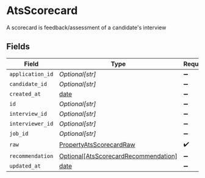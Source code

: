 # AtsScorecard

A scorecard is feedback/assessment of a candidate's interview


## Fields

| Field                                                                                     | Type                                                                                      | Required                                                                                  | Description                                                                               |
| ----------------------------------------------------------------------------------------- | ----------------------------------------------------------------------------------------- | ----------------------------------------------------------------------------------------- | ----------------------------------------------------------------------------------------- |
| `application_id`                                                                          | *Optional[str]*                                                                           | :heavy_minus_sign:                                                                        | N/A                                                                                       |
| `candidate_id`                                                                            | *Optional[str]*                                                                           | :heavy_minus_sign:                                                                        | N/A                                                                                       |
| `created_at`                                                                              | [date](https://docs.python.org/3/library/datetime.html#date-objects)                      | :heavy_minus_sign:                                                                        | N/A                                                                                       |
| `id`                                                                                      | *Optional[str]*                                                                           | :heavy_minus_sign:                                                                        | N/A                                                                                       |
| `interview_id`                                                                            | *Optional[str]*                                                                           | :heavy_minus_sign:                                                                        | N/A                                                                                       |
| `interviewer_id`                                                                          | *Optional[str]*                                                                           | :heavy_minus_sign:                                                                        | N/A                                                                                       |
| `job_id`                                                                                  | *Optional[str]*                                                                           | :heavy_minus_sign:                                                                        | N/A                                                                                       |
| `raw`                                                                                     | [PropertyAtsScorecardRaw](../../models/shared/propertyatsscorecardraw.md)                 | :heavy_check_mark:                                                                        | N/A                                                                                       |
| `recommendation`                                                                          | [Optional[AtsScorecardRecommendation]](../../models/shared/atsscorecardrecommendation.md) | :heavy_minus_sign:                                                                        | N/A                                                                                       |
| `updated_at`                                                                              | [date](https://docs.python.org/3/library/datetime.html#date-objects)                      | :heavy_minus_sign:                                                                        | N/A                                                                                       |
